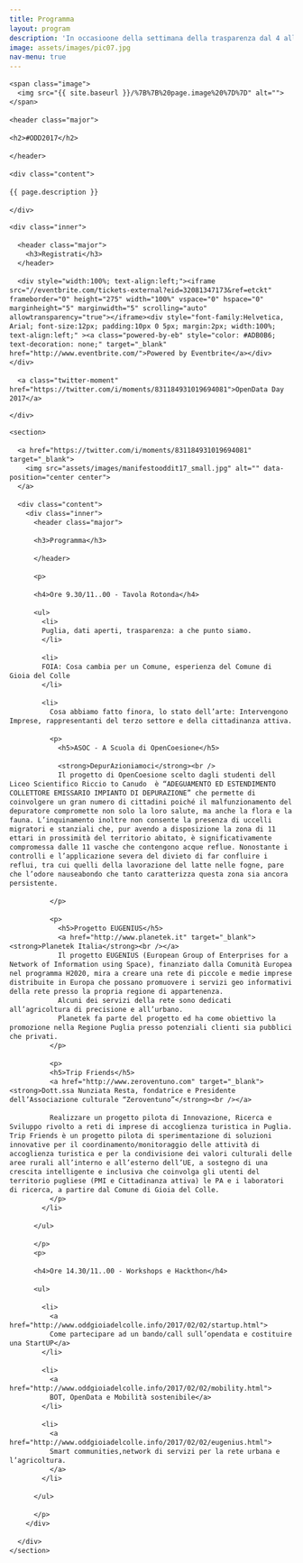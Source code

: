 ```yaml
---
title: Programma
layout: program
description: 'In occasioone della settimana della trasparenza dal 4 all'11 Marzo <br />Gioia del Colle sarà la sede del primo Open Data Day'
image: assets/images/pic07.jpg
nav-menu: true
---
```


<section id="banner" class="style2">
  
  <div class="inner">
    
    <span class="image">
      <img src="{{ site.baseurl }}/%7B%7B%20page.image%20%7D%7D" alt="">
    </span>

    <header class="major">

    <h2>#ODD2017</h2>

    </header>

    <div class="content">

    {{ page.description }}

    </div>

  </div>

</section>

<div id="main">

  <section id="one">

    <div class="inner">
      
      <header class="major">
        <h3>Registrati</h3>
      </header>

      <div style="width:100%; text-align:left;"><iframe src="//eventbrite.com/tickets-external?eid=32081347173&ref=etckt" frameborder="0" height="275" width="100%" vspace="0" hspace="0" marginheight="5" marginwidth="5" scrolling="auto" allowtransparency="true"></iframe><div style="font-family:Helvetica, Arial; font-size:12px; padding:10px 0 5px; margin:2px; width:100%; text-align:left;" ><a class="powered-by-eb" style="color: #ADB0B6; text-decoration: none;" target="_blank" href="http://www.eventbrite.com/">Powered by Eventbrite</a></div></div>

      <a class="twitter-moment" href="https://twitter.com/i/moments/831184931019694081">OpenData Day 2017</a>
<script async src="//platform.twitter.com/widgets.js" charset="utf-8"></script>

    </div>
  </section>

  <section id="two" class="spotlights">

    <section>

      <a href="https://twitter.com/i/moments/831184931019694081" target="_blank">
        <img src="assets/images/manifestooddit17_small.jpg" alt="" data-position="center center">
      </a>

      <div class="content">
        <div class="inner">
          <header class="major">

          <h3>Programma</h3>

          </header>
          
          <p>

          <h4>Ore 9.30/11..00 - Tavola Rotonda</h4>

          <ul>
            <li>
            Puglia, dati aperti, trasparenza: a che punto siamo. 
            </li>

            <li>
            FOIA: Cosa cambia per un Comune, esperienza del Comune di Gioia del Colle
            </li>

            <li>
              Cosa abbiamo fatto finora, lo stato dell’arte: Intervengono Imprese, rappresentanti del terzo settore e della cittadinanza attiva.

              <p>
                <h5>ASOC - A Scuola di OpenCoesione</h5>

                <strong>DepurAzioniamoci</strong><br />
                Il progetto di OpenCoesione scelto dagli studenti dell Liceo Scientifico Riccio to Canudo  è “ADEGUAMENTO ED ESTENDIMENTO COLLETTORE EMISSARIO IMPIANTO DI DEPURAZIONE” che permette di coinvolgere un gran numero di cittadini poiché il malfunzionamento del depuratore compromette non solo la loro salute, ma anche la flora e la fauna. L’inquinamento inoltre non consente la presenza di uccelli migratori e stanziali che, pur avendo a disposizione la zona di 11 ettari in prossimità del territorio abitato, è significativamente compromessa dalle 11 vasche che contengono acque reflue. Nonostante i controlli e l’applicazione severa del divieto di far confluire i reflui, tra cui quelli della lavorazione del latte nelle fogne, pare che l’odore nauseabondo che tanto caratterizza questa zona sia ancora persistente. 

              </p>

              <p>
                <h5>Progetto EUGENIUS</h5>
                <a href="http://www.planetek.it" target="_blank"><strong>Planetek Italia</strong><br /></a>
                Il progetto EUGENIUS (European Group of Enterprises for a Network of Information using Space), finanziato dalla Comunità Europea nel programma H2020, mira a creare una rete di piccole e medie imprese distribuite in Europa che possano promuovere i servizi geo informativi della rete presso la propria regione di appartenenza.
                Alcuni dei servizi della rete sono dedicati all’agricoltura di precisione e all’urbano.
                Planetek fa parte del progetto ed ha come obiettivo la promozione nella Regione Puglia presso potenziali clienti sia pubblici che privati.
              </p>

              <p>
              <h5>Trip Friends</h5>
              <a href="http://www.zeroventuno.com" target="_blank"><strong>Dott.ssa Nunziata Resta, fondatrice e Presidente dell’Associazione culturale “Zeroventuno”</strong><br /></a>

              Realizzare un progetto pilota di Innovazione, Ricerca e Sviluppo rivolto a reti di imprese di accoglienza turistica in Puglia. Trip Friends è un progetto pilota di sperimentazione di soluzioni innovative per il coordinamento/monitoraggio delle attività di accoglienza turistica e per la condivisione dei valori culturali delle aree rurali all’interno e all’esterno dell’UE, a sostegno di una crescita intelligente e inclusiva che coinvolga gli utenti del territorio pugliese (PMI e Cittadinanza attiva) le PA e i laboratori di ricerca, a partire dal Comune di Gioia del Colle.
              </p>
            </li>

          </ul>

          </p>
          <p>

          <h4>Ore 14.30/11..00 - Workshops e Hackthon</h4>

          <ul>

            <li>
              <a href="http://www.oddgioiadelcolle.info/2017/02/02/startup.html">
              Come partecipare ad un bando/call sull’opendata e costituire una StartUP</a>
            </li>

            <li>
              <a href="http://www.oddgioiadelcolle.info/2017/02/02/mobility.html">
              BOT, OpenData e Mobilità sostenibile</a>
            </li>

            <li>
              <a href="http://www.oddgioiadelcolle.info/2017/02/02/eugenius.html">
              Smart communities,network di servizi per la rete urbana e l’agricoltura.
              </a>
            </li>

          </ul>

          </p>
        </div>

      </div>
    </section>
  </section>

</div>
